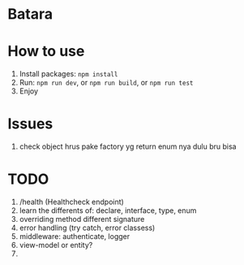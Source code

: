 # Batara

# How to use
1. Install packages: `npm install`
2. Run: `npm run dev`, or `npm run build`, or `npm run test`
3. Enjoy

# Issues
1. check object hrus pake factory yg return enum nya dulu bru bisa

# TODO
1. /health (Healthcheck endpoint)
2. learn the differents of: declare, interface, type, enum
3. overriding method different signature
4. error handling (try catch, error classess)
5. middleware: authenticate, logger
6. view-model or entity?
7. 

